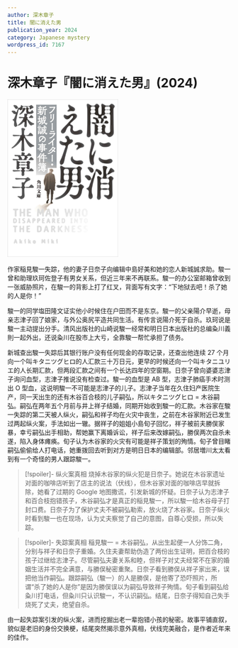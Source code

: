 ```yaml
---
author: 深木章子
title: 闇に消えた男
publication_year: 2024
category: Japanese mystery
wordpress_id: 7167
---
```


# 深木章子『闇に消えた男』(2024)

<img src=images/2024_cover.jpg width=250/>

作家稲見駿一失踪，他的妻子日奈子向编辑中島好美和她的恋人新城誠求助。駿一曾和助理玖珂佐登子有男女关系，但近三年来不再联系。駿一的办公室邮箱曾收到一张威胁照片，在駿一的背影上打了红叉，背面写有文字：“下地狱去吧！杀了她的人是你！”

駿一的同学塩田隆文证实他小时候住在户田而不是东京。駿一的父亲陽介早逝，母亲志津子回了娘家，与外公奥尻平造共同生活。有传言说陽介死于自杀。玖珂说是駿一主动提出分手。清风出版社的山崎说駿一经常和明日日本出版社的总编粂川義則一起外出，还说粂川在股市上大亏，全靠駿一帮忙承担了债务。

新城查出駿一失踪后其银行账户没有任何现金的存取记录，还查出他连续 27 个月向一个叫キタニツグヒロ的人汇款三十万日元，更早的时候还向一个叫キタニユリエ的人长期汇款，但两段汇款之间有一个长达四年的空窗期。日奈子曾向婆婆志津子询问血型，志津子推说没有检查过。駿一的血型是 AB 型，志津子肺癌手术时测出 O 型血，这说明駿一不可能是志津子的儿子。志津子当年在久住妇产医院生产，同一天出生的还有木谷百合枝的儿子嗣弘，所以キタニツグヒロ = 木谷嗣弘。嗣弘在两年五个月前与井上祥子结婚，同期开始收到駿一的汇款。木谷家在駿一失踪的第二天被人纵火，嗣弘和祥子均在火灾中丧生，之前在木谷家附近已发生过两起纵火案，手法如出一辙。据祥子的姐姐小島旬子回忆，祥子被前夫勝俣家暴，幸亏嗣弘出手相助，帮她赢下离婚诉讼，祥子后来改嫁嗣弘，勝俣两次自杀未遂，陷入身体瘫痪。旬子认为木谷家的火灾有可能是祥子策划的殉情。旬子曾目睹嗣弘偷偷给人打电话，她重拨回去听到对方是明日日本的编辑部。邻居増川太太看到有一个奇怪的男人跟踪駿一。

> [!spoiler]- 纵火案真相
> 烧掉木谷家的纵火犯是日奈子。她说在木谷家遗址对面的咖啡店听到了店主的说法（伏线），但木谷家对面的咖啡店早就拆除，她看了过期的 Google 地图撒谎，引发新城的怀疑。日奈子认为志津子和百合枝抱错孩子，木谷嗣弘才是真正的稲見駿一，所以駿一给木谷母子打封口费。日奈子为了保护丈夫不被嗣弘勒索，放火烧了木谷家。日奈子纵火时看到駿一也在现场，认为丈夫察觉了自己的意图，自尊心受损，所以失踪。

> [!spoiler]- 失踪案真相
> 稲見駿一 = 木谷嗣弘，从出生起便一人分饰二角，分别与祥子和日奈子重婚。久住夫妻帮助伪造了两份出生证明，把百合枝的孩子过继给志津子。尽管嗣弘夫妻关系和睦，但祥子对丈夫经常不在家的婚姻生活并不完全满意，与勝俣秘密重聚。日奈子看到勝俣从祥子家出来，误把他当作嗣弘。跟踪嗣弘（駿一）的人是勝俣，是他寄了恐吓照片，所谓“杀了她的人是你”是因为勝俣误以为嗣弘导致祥子殉情。旬子看到嗣弘给粂川打电话，但粂川只认识駿一，不认识嗣弘。结尾，日奈子得知自己失手烧死了丈夫，绝望自杀。

由一起失踪案引发的纵火案，进而挖掘出老一辈抱错小孩的秘密。故事平铺直叙，貌似是老旧的身份交换梗，结尾突然揭示意外真相，伏线完美融合，是作者近年来的佳作。